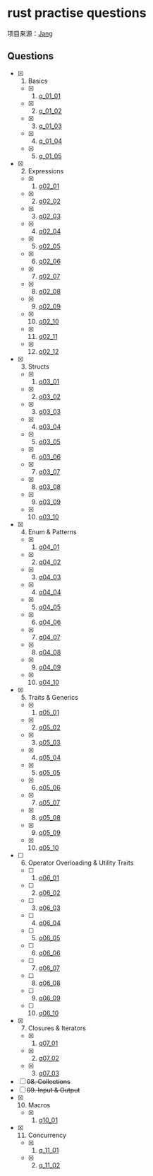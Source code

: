 # rust practise questions

项目来源：[Jang](https://rust-unofficial.github.io/rust-practise-questions/)

## Questions

- [x] 01. Basics
  - [x] 01. [q_01_01](src/bin/q01_01.rs)
  - [x] 02. [q_01_02](src/bin/q01_02.rs)
  - [x] 03. [q_01_03](src/bin/q01_03.rs)
  - [x] 04. [q_01_04](src/bin/q01_04.rs)
  - [x] 05. [q_01_05](src/bin/q01_05.rs)
- [x] 02. Expressions
  - [x] 01. [q02_01](src/bin/q02_01.rs)
  - [x] 02. [q02_02](src/bin/q02_02.rs)
  - [x] 03. [q02_03](src/bin/q02_03.rs)
  - [x] 04. [q02_04](src/bin/q02_04.rs)
  - [x] 05. [q02_05](src/bin/q02_05.rs)
  - [x] 06. [q02_06](src/bin/q02_06.rs)
  - [x] 07. [q02_07](src/bin/q02_07.rs)
  - [x] 08. [q02_08](src/bin/q02_08.rs)
  - [x] 09. [q02_09](src/bin/q02_09.rs)
  - [x] 10. [q02_10](src/bin/q02_10.rs)
  - [x] 11. [q02_11](src/bin/q02_11.rs)
  - [x] 12. [q02_12](src/bin/q02_12.rs)
- [x] 03. Structs
  - [x] 01. [q03_01](src/bin/q03_01.rs)
  - [x] 02. [q03_02](src/bin/q03_02.rs)
  - [x] 03. [q03_03](src/bin/q03_03.rs)
  - [x] 04. [q03_04](src/bin/q03_04.rs)
  - [x] 05. [q03_05](src/bin/q03_05.rs)
  - [x] 06. [q03_06](src/bin/q03_06.rs)
  - [x] 07. [q03_07](src/bin/q03_07.rs)
  - [x] 08. [q03_08](src/bin/q03_08.rs)
  - [x] 09. [q03_09](src/bin/q03_09.rs)
  - [x] 10. [q03_10](src/bin/q03_10.rs)
- [x] 04. Enum & Patterns
  - [x] 01. [q04_01](src/bin/q04_01.rs)
  - [x] 02. [q04_02](src/bin/q04_02.rs)
  - [x] 03. [q04_03](src/bin/q04_03.rs)
  - [x] 04. [q04_04](src/bin/q04_04.rs)
  - [x] 05. [q04_05](src/bin/q04_05.rs)
  - [x] 06. [q04_06](src/bin/q04_06.rs)
  - [x] 07. [q04_07](src/bin/q04_07.rs)
  - [x] 08. [q04_08](src/bin/q04_08.rs)
  - [x] 09. [q04_09](src/bin/q04_09.rs)
  - [x] 10. [q04_10](src/bin/q04_10.rs)
- [x] 05. Traits & Generics
  - [x] 01. [q05_01](src/bin/q05_01.rs)
  - [x] 02. [q05_02](src/bin/q05_02.rs)
  - [x] 03. [q05_03](src/bin/q05_03.rs)
  - [x] 04. [q05_04](src/bin/q05_04.rs)
  - [x] 05. [q05_05](src/bin/q05_05.rs)
  - [x] 06. [q05_06](src/bin/q05_06.rs)
  - [x] 07. [q05_07](src/bin/q05_07.rs)
  - [x] 08. [q05_08](src/bin/q05_08.rs)
  - [x] 09. [q05_09](src/bin/q05_09.rs)
  - [x] 10. [q05_10](src/bin/q05_10.rs)
- [ ] 06. Operator Overloading & Utility Traits
  - [ ] 01. [q06_01](src/bin/q06_01.rs)
  - [ ] 02. [q06_02](src/bin/q06_02.rs)
  - [ ] 03. [q06_03](src/bin/q06_03.rs)
  - [ ] 04. [q06_04](src/bin/q06_04.rs)
  - [ ] 05. [q06_05](src/bin/q06_05.rs)
  - [ ] 06. [q06_06](src/bin/q06_06.rs)
  - [ ] 07. [q06_07](src/bin/q06_07.rs)
  - [ ] 08. [q06_08](src/bin/q06_08.rs)
  - [ ] 09. [q06_09](src/bin/q06_09.rs)
  - [ ] 10. [q06_10](src/bin/q06_10.rs)
- [x] 07. Closures & Iterators
  - [x] 01. [q07_01](src/bin/q07_01.rs)
  - [x] 02. [q07_02](src/bin/q07_02.rs)
  - [x] 03. [q07_03](src/bin/q07_03.rs)
- [ ] ~~08. Collections~~
- [ ] ~~09. Input & Output~~
- [x] 10. Macros
  - [x] 01. [q10_01](src/bin/q10_01.rs)
- [x] 11. Concurrency
  - [x] 01. [q_11_01](src/bin/q11_01.rs)
  - [x] 02. [q_11_02](src/bin/q11_02.rs)
